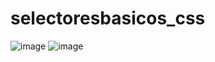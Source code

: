 # selectoresbasicos_css
![image](https://github.com/natycasillas/selectoresbasicos_css/assets/126585343/9ae54ef7-5329-45f6-96cf-b7d349d895b2)
![image](https://github.com/natycasillas/selectoresbasicos_css/assets/126585343/8c6bf2ae-a081-4048-984a-4af17a2ca9c2)
